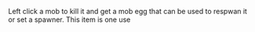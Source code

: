 Left click a mob to kill it and get a mob egg that can be used to respwan it or set a spawner. This item is one use